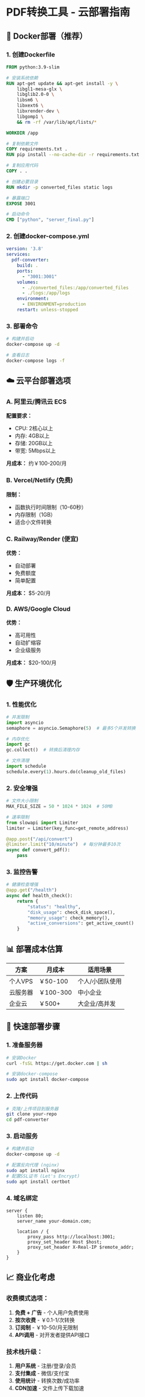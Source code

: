 # PDF转换工具 - 云部署指南

## 🐳 Docker部署（推荐）

### 1. 创建Dockerfile
```dockerfile
FROM python:3.9-slim

# 安装系统依赖
RUN apt-get update && apt-get install -y \
    libgl1-mesa-glx \
    libglib2.0-0 \
    libsm6 \
    libxext6 \
    libxrender-dev \
    libgomp1 \
    && rm -rf /var/lib/apt/lists/*

WORKDIR /app

# 复制依赖文件
COPY requirements.txt .
RUN pip install --no-cache-dir -r requirements.txt

# 复制应用代码
COPY . .

# 创建必要目录
RUN mkdir -p converted_files static logs

# 暴露端口
EXPOSE 3001

# 启动命令
CMD ["python", "server_final.py"]
```

### 2. 创建docker-compose.yml
```yaml
version: '3.8'
services:
  pdf-converter:
    build: .
    ports:
      - "3001:3001"
    volumes:
      - ./converted_files:/app/converted_files
      - ./logs:/app/logs
    environment:
      - ENVIRONMENT=production
    restart: unless-stopped
```

### 3. 部署命令
```bash
# 构建并启动
docker-compose up -d

# 查看日志
docker-compose logs -f
```

## ☁️ 云平台部署选项

### A. 阿里云/腾讯云 ECS
**配置要求：**
- CPU: 2核心以上
- 内存: 4GB以上
- 存储: 20GB以上
- 带宽: 5Mbps以上

**月成本：** 约￥100-200/月

### B. Vercel/Netlify (免费)
**限制：**
- 函数执行时间限制（10-60秒）
- 内存限制（1GB）
- 适合小文件转换

### C. Railway/Render (便宜)
**优势：**
- 自动部署
- 免费额度
- 简单配置

**月成本：** $5-20/月

### D. AWS/Google Cloud
**优势：**
- 高可用性
- 自动扩缩容
- 企业级服务

**月成本：** $20-100/月

## 🛡️ 生产环境优化

### 1. 性能优化
```python
# 并发限制
import asyncio
semaphore = asyncio.Semaphore(5)  # 最多5个并发转换

# 内存优化
import gc
gc.collect()  # 转换后清理内存

# 文件清理
import schedule
schedule.every(1).hours.do(cleanup_old_files)
```

### 2. 安全增强
```python
# 文件大小限制
MAX_FILE_SIZE = 50 * 1024 * 1024  # 50MB

# 速率限制
from slowapi import Limiter
limiter = Limiter(key_func=get_remote_address)

@app.post("/api/convert")
@limiter.limit("10/minute")  # 每分钟最多10次
async def convert_pdf():
    pass
```

### 3. 监控告警
```python
# 健康检查增强
@app.get("/health")
async def health_check():
    return {
        "status": "healthy",
        "disk_usage": check_disk_space(),
        "memory_usage": check_memory(),
        "active_conversions": get_active_count()
    }
```

## 📊 部署成本估算

| 方案 | 月成本 | 适用场景 |
|------|--------|----------|
| 个人VPS | ￥50-100 | 个人/小团队使用 |
| 云服务器 | ￥100-300 | 中小企业 |
| 企业云 | ￥500+ | 大企业/高并发 |

## 🚀 快速部署步骤

### 1. 准备服务器
```bash
# 安装Docker
curl -fsSL https://get.docker.com | sh

# 安装docker-compose
sudo apt install docker-compose
```

### 2. 上传代码
```bash
# 克隆/上传项目到服务器
git clone your-repo
cd pdf-converter
```

### 3. 启动服务
```bash
# 构建并启动
docker-compose up -d

# 配置反向代理 (nginx)
sudo apt install nginx
# 配置SSL证书 (Let's Encrypt)
sudo apt install certbot
```

### 4. 域名绑定
```nginx
server {
    listen 80;
    server_name your-domain.com;
    
    location / {
        proxy_pass http://localhost:3001;
        proxy_set_header Host $host;
        proxy_set_header X-Real-IP $remote_addr;
    }
}
```

## 📈 商业化考虑

### 收费模式选项：
1. **免费 + 广告** - 个人用户免费使用
2. **按次收费** - ￥0.1-1/次转换
3. **订阅制** - ￥10-50/月无限制
4. **API调用** - 对开发者提供API接口

### 技术栈升级：
1. **用户系统** - 注册/登录/会员
2. **支付集成** - 微信/支付宝
3. **使用统计** - 转换次数/成功率
4. **CDN加速** - 文件上传下载加速 
